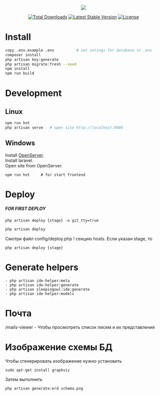 <p align="center"><img src="https://laravel.com/assets/img/components/logo-laravel.svg"></p>

<p align="center">
<a href="https://packagist.org/packages/laravel/framework"><img src="https://poser.pugx.org/laravel/framework/d/total.svg" alt="Total Downloads"></a>
<a href="https://packagist.org/packages/laravel/framework"><img src="https://poser.pugx.org/laravel/framework/v/stable.svg" alt="Latest Stable Version"></a>
<a href="https://packagist.org/packages/laravel/framework"><img src="https://poser.pugx.org/laravel/framework/license.svg" alt="License"></a>
</p>

# Install

```sh
copy .env.example .env          # set setings for database in .env
composer install
php artisan key:generate
php artisan migrate:fresh --seed
npm install
npm run build
```

# Development

## Linux

```sh
npm run hot
php artisan serve   # open site http://localhost:8000
```

## Windows

Install <a href="https://ospanel.io/">OpenServer</a>.<br>
Install laravel.<br>
Open site from OpenServer.

```
npm run hot     # for start frontend
```

# Deploy

<h5>FOR FIRST DEPLOY</h5>

```
php artisan deploy {stage} -o git_tty=true
```

```sh
php artisan deploy
```

Смотри файл config/deploy.php ! секцию hosts. Если указан stage, то
``` 
php artisan deploy {stage}
```


# Generate helpers

```
- php artisan ide-helper:meta 
- php artisan ide-helper:generate 
- php artisan sleepingowl:ide:generate
- php artisan ide-helper:models
```

# Почта

/mails-viewer - Чтобы просмотреть список писем и их представления


# Изображение схемы БД

Чтобы сгенерировать изображение нужно установить

```
sudo apt-get install graphviz
```

Затем выполнить

```
php artisan generate:erd schema.png
```
